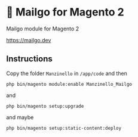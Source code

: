 # 💌 Mailgo for Magento 2

Mailgo module for Magento 2

<https://mailgo.dev>

## Instructions

Copy the folder `Manzinello` in `/app/code` and then

```
php bin/magento module:enable Manzinello_Mailgo
```

and

```
php bin/magento setup:upgrade
```

and maybe

```
php bin/magento setup:static-content:deploy
```
